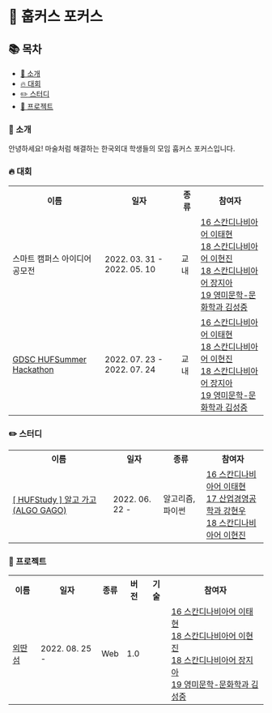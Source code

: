 # :owl: 훕커스 포커스

## :books: 목차

- [:tada: 소개](#tada-소개)
- [:fire: 대회](#fire-대회)
- [:pencil2: 스터디](#pencil2-스터디)
- [:rocket: 프로젝트](#rocket-프로젝트)

### :tada: 소개

안녕하세요! 마술처럼 해결하는 한국외대 학생들의 모임 훕커스 포커스입니다.

### :fire: 대회

<table>
    <tr>
        <th> 이름 </th>
        <th> 일자 </th>
        <th> 종류 </th>
        <th> 참여자 </th>
    </tr>
    <tr>
        <td> 스마트 캠퍼스 아이디어 공모전 </td>
        <td> 2022. 03. 31 - 2022. 05. 10 </td>
        <td> 교내 </td>
        <td>
            <a href="https://github.com/0417taehyun"> 16 스칸디나비아어 이태현 </a> </br>
            <a href="https://github.com/hgene0929"> 18 스칸디나비아어 이현진 </a> </br>
            <a href="https://github.com/jangjia01234"> 18 스칸디나비아어 장지아 </a> </br>
            <a href="https://github.com/joseph-106"> 19 영미문학-문화학과 김성중 </a> </br>
        </td>
    </tr>
    <tr>
        <td> <a href="https://github.com/HUFcus-focus/04_HUFcusFocus_Handsof"> GDSC HUFSummer Hackathon </a> </td>
        <td> 2022. 07. 23 - 2022. 07. 24 </td>
        <td> 교내 </td>
        <td>
            <a href="https://github.com/0417taehyun"> 16 스칸디나비아어 이태현 </a> </br>
            <a href="https://github.com/hgene0929"> 18 스칸디나비아어 이현진 </a> </br>
            <a href="https://github.com/jangjia01234"> 18 스칸디나비아어 장지아 </a> </br>
            <a href="https://github.com/joseph-106"> 19 영미문학-문화학과 김성중 </a> </br>
        </td>       
</table>

### :pencil2: 스터디

<table>
    <tr>
        <th> 이름 </th>
        <th> 일자 </th>
        <th> 종류 </th>
        <th> 참여자 </th>
    </tr>
    <tr>
        <td> <a href="https://github.com/HUFcus-focus/algo-gago"> [ HUFStudy ] 알고 가고(ALGO GAGO) </a> </td>
        <td> 2022. 06. 22 - </td>
        <td> 알고리즘, 파이썬 </td>
        <td>
            <a href="https://github.com/0417taehyun"> 16 스칸디나비아어 이태현 </a> </br>
            <a href="https://github.com/kanghw7730"> 17 산업경영공학과 강현우 </a> </br>
            <a href="https://github.com/hgene0929"> 18 스칸디나비아어 이현진 </a> </br>
        </td>
    </tr>
</table>

### :rocket: 프로젝트

<table>
    <tr>
        <th> 이름 </th>
        <th> 일자 </th>
        <th> 종류 </th>
        <th> 버전 </th>
        <th> 기술 </th>
        <th> 참여자 </th>
    </tr>
    <tr>
        <td> <a href=""> 외딴섬 </a> </td>
        <td> 2022. 08. 25 - </td>
        <td> Web </td>
        <td> 1.0 </td>
        <td> </td>
        <td>
            <a href="https://github.com/0417taehyun"> 16 스칸디나비아어 이태현 </a> </br>
            <a href="https://github.com/hgene0929"> 18 스칸디나비아어 이현진 </a> </br>
            <a href="https://github.com/jangjia01234"> 18 스칸디나비아어 장지아 </a> </br>
            <a href="https://github.com/joseph-106"> 19 영미문학-문화학과 김성중 </a> </br>
        </td>
    </tr>     
</table>
